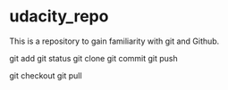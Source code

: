 # udacity_repo
This is a repository to gain familiarity with git and Github.

git add
git status
git clone
git commit
git push

git checkout
git pull

